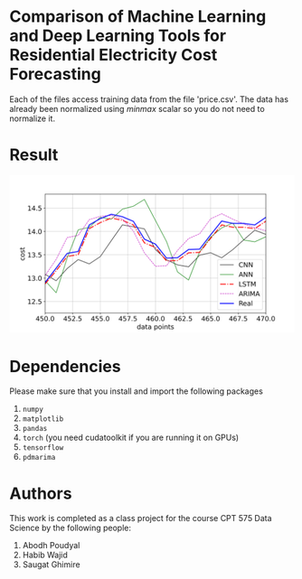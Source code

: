 # Comparison of Machine Learning and Deep Learning Tools for Residential Electricity Cost Forecasting
Each of the files access training data from the file 'price.csv'. The data has already been normalized using _minmax_ scalar so you do not need to normalize it. 

# Result
![Image](https://raw.githubusercontent.com/abodh/Electricity-cost-forecasting-using-machine-learning-and-deep-learning-models/master/result/result.png)

# Dependencies
Please make sure that you install and import the following packages
1. `numpy`
2. `matplotlib`
3. `pandas`
4. `torch` (you need cudatoolkit if you are running it on GPUs)
5. `tensorflow`
6. `pdmarima`

# Authors
This work is completed as a class project for the course CPT 575 Data Science by the following people:
1. Abodh Poudyal
2. Habib Wajid
3. Saugat Ghimire

